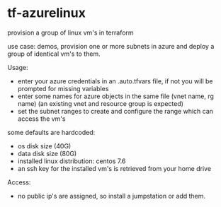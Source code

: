 # tf-azurelinux
provision a group of linux vm's in terraform

use case: demos, provision one or more subnets in azure and deploy a group of identical vm's to them.

Usage:
- enter your azure credentials in an <something>.auto.tfvars file, if not you will be prompted for missing variables
- enter some names for azure objects in the same file (vnet name, rg name)
  (an existing vnet and resource group is expected)
- set the subnet ranges to create and configure the range which can access the vm's


some defaults are hardcoded:
- os disk size (40G)
- data disk size (80G)
- installed linux distribution: centos 7.6
- an ssh key for the installed vm's is retrieved from your home drive

Access:
- no public ip's are assigned, so install a jumpstation or add them.